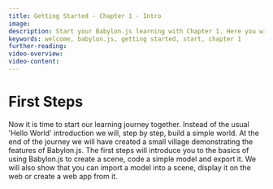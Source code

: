 ```yaml
---
title: Getting Started - Chapter 1 - Intro
image: 
description: Start your Babylon.js learning with Chapter 1. Here you will begin a journey of learning to build a simple world step by step.
keywords: welcome, babylon.js, getting started, start, chapter 1
further-reading: 
video-overview:
video-content:
---
```


# First Steps

Now it is time to start our learning journey together. Instead of the usual 'Hello World' introduction we will, step by step, build a simple world. At the end of the journey we will have created a small village demonstrating the features of Babylon.js. The first steps will introduce you to the basics of using Babylon.js to create a scene, code a simple model and export it. We will also show that you can import a model into a scene, display it on the web or create a web app from it.